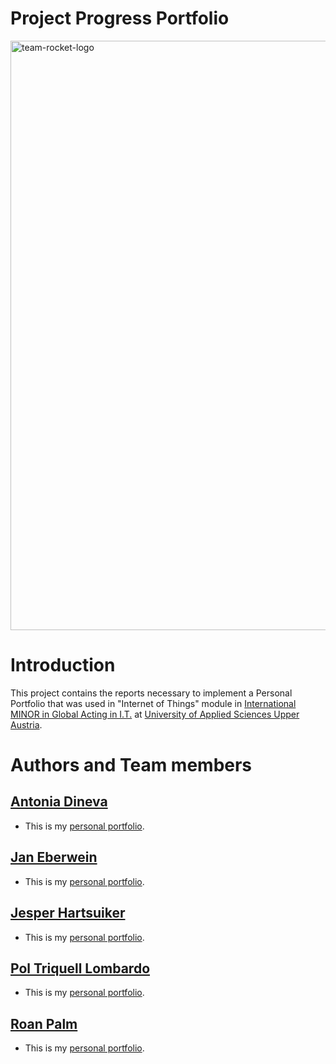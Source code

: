 Project Progress Portfolio
==============================

<img width="943" alt="team-rocket-logo" src="https://github.com/JanEberwein/team-rocket/assets/35955111/1c8c43a0-b868-4fa5-9d3c-e30d30a7de4e">

# Introduction
This project contains the reports necessary to implement a Personal Portfolio that was used in "Internet of Things" module in [International MINOR in Global Acting in I.T.](https://grauinformatica.udl.cat/en) at [ University of Applied Sciences Upper Austria](https://www.fh-ooe.at/en/).

# Authors and Team members
## [Antonia Dineva](https://github.com/ToniDineva)

* This is my [personal portfolio](/Antonia%20Dineva).

## [Jan Eberwein](https://github.com/JanEberwein)

* This is my [personal portfolio](/Jan%20Eberwein).

## [Jesper Hartsuiker](https://github.com/JesperHartsuiker)

* This is my [personal portfolio](/Jesper%20Hartsuiker).

## [Pol Triquell Lombardo](https://github.com/poltriquell)

* This is my [personal portfolio](/Pol%20Triquell).

## [Roan Palm](https://github.com/ro-palm)

* This is my [personal portfolio](/Roan%20Palm).
